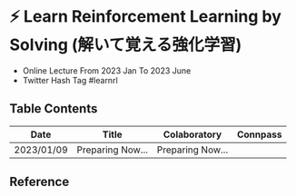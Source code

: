 # ⚡️ Learn Reinforcement Learning by Solving (解いて覚える強化学習)
- Online Lecture From 2023 Jan To 2023 June
- Twitter Hash Tag #learnrl

## Table Contents 

| Date       | Title            | Colaboratory     | Connpass |
| ---------- | ---------------- | ---------------- | -------- |
| 2023/01/09 | Preparing Now... | Preparing Now... |          |

## Reference 
